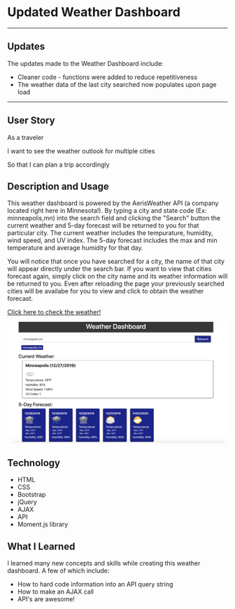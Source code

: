 # Updated Weather Dashboard
------------------------------------------------------------------------------------------------------------------------------
## Updates
The updates made to the Weather Dashboard include:
* Cleaner code - functions were added to reduce repetitiveness
* The weather data of the last city searched now populates upon page load
------------------------------------------------------------------------------------------------------------------------------
## User Story
As a traveler

I want to see the weather outlook for multiple cities

So that I can plan a trip accordingly

## Description and Usage
This weather dashboard is powered by the AerisWeather API (a company located right here in Minnesota!). By typing a city and state code (Ex: minneapolis,mn) into the search field and clicking the "Search" button the current weather and 5-day forecast will be returned to you for that particular city. The current weather includes the tempurature, humidity, wind speed, and UV index. The 5-day forecast includes the max and min temperature and average humidity for that day.

You will notice that once you have searched for a city, the name of that city will appear directly under the search bar. If you want to view that cities forecast again, simply click on the city name and its weather information will be returned to you. Even after reloading the page your previously searched cities will be availabe for you to view and click to obtain the weather forecast.

[Click here to check the weather!](https://ashleyw27.github.io/updated_weather_dashboard/)

![weather dashboard](assets/images/weather-dashboard.png)

## Technology
* HTML
* CSS
* Bootstrap
* jQuery
* AJAX
* API
* Moment.js library
  
## What I Learned
I learned many new concepts and skills while creating this weather dashboard. A few of which include:
* How to hard code information into an API query string
* How to make an AJAX call
* API's are awesome!
